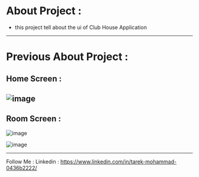 # About Project : 
- this project tell about the ui of Club House Application 
-----
# Previous About Project : 
## Home Screen : 
![image](https://github.com/TarekMohammedgg/Programming/assets/92824068/2518dbd0-9da8-495e-8674-9896f2a2e101)
---
## Room Screen : 
![image](https://github.com/TarekMohammedgg/Programming/assets/92824068/4c49f564-3558-414f-964c-7a2f3632c487)

![image](https://github.com/TarekMohammedgg/Programming/assets/92824068/12bc4241-fa9e-49d2-9dc3-0bdaaff69773)

---
Follow Me : 
Linkedin : https://www.linkedin.com/in/tarek-mohammad-0436b2222/
